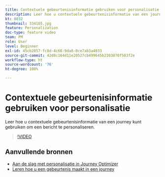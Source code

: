 ```yaml
---
title: Contextuele gebeurtenisinformatie gebruiken voor personalisatie
description: Leer hoe u contextuele gebeurtenisinformatie van een journey kunt gebruiken om een bericht te personaliseren.
kt: 8032
thumbnail: 334165.jpg
feature: Personalization
doc-type: feature video
team: PM
role: User
level: Beginner
exl-id: 45cb2057-fc8d-4c66-9da8-0ce7ab3a4033
source-git-commit: 42d8c164d11e20527cb499645b2303870f503f2e
workflow-type: ht
source-wordcount: '76'
ht-degree: 100%

---
```


# Contextuele gebeurtenisinformatie gebruiken voor personalisatie

Leer hoe u contextuele gebeurtenisinformatie van een journey kunt gebruiken om een bericht te personaliseren.

>[!VIDEO](https://video.tv.adobe.com/v/334165?quality=12)

## Aanvullende bronnen

* [Aan de slag met personalisatie in Journey Optimizer](https://experienceleague.adobe.com/docs/journey-optimizer/using/create-messages/personalization/personalize.html?lang=nl)
* [Leren hoe u een gebeurtenis maakt in een journey](https://experienceleague.adobe.com/docs/journey-optimizer/using/get-started/configure-journeys/events-journeys/unitary-events/about-creating.html?lang=nl)
